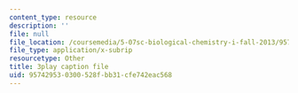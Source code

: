 ```yaml
---
content_type: resource
description: ''
file: null
file_location: /coursemedia/5-07sc-biological-chemistry-i-fall-2013/957429530300528fbb31cfe742eac568_345Wz_7CrN4.vtt
file_type: application/x-subrip
resourcetype: Other
title: 3play caption file
uid: 95742953-0300-528f-bb31-cfe742eac568
---
```

